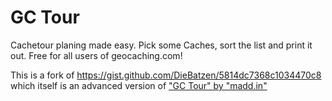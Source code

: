 GC Tour
=======

Cachetour planing made easy. Pick some Caches, sort the list and print it out.
Free for all users of geocaching.com!

This is a fork of https://gist.github.com/DieBatzen/5814dc7368c1034470c8 which
itself is an advanced version of ["GC Tour" by "madd.in"](http://gctour.madd.in/)
